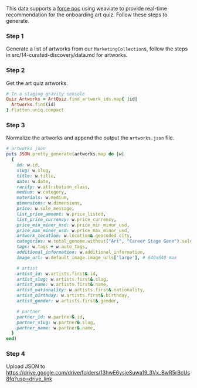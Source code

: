 This data supports a [force poc](https://github.com/artsy/force/pull/14194) using weaviate to provide real-time recommendation for the onboarding art quiz. Follow these steps to generate.

### Step 1
Generate a list of artworks from our `MarketingCollection`s, follow the steps in src/14-curated-discovery/data.md for artworks.

### Step 2 
Get the art quiz artworks.

```ruby
# In a staging gravity console
Quiz Artworks = ArtQuiz.find_artwork_ids.map{ |id|
  Artworks.find(id)
}.flatten.uniq.compact
```

### Step 3
Normalize the artworks and append the output the `artworks.json` file.

```ruby
# artworks json
puts JSON.pretty_generate(artworks.map do |w|
  {
    id: w.id,
    slug: w.slug,
    title: w.title,
    date: w.date,
    rarity: w.attribution_class,
    medium: w.category,
    materials: w.medium,
    dimensions: w.dimensions,
    price: w.sale_message,
    list_price_amount: w.price_listed,
    list_price_currency: w.price_currency,
    price_min_minor_usd: w.price_min_minor_usd,
    price_max_minor_usd: w.price_max_minor_usd,
    artwork_location: w.location&.geocoded_city,
    categories: w.total_genome.without("Art", "Career Stage Gene").select{ |k,v| k !~ /(galleries based|made in)/i && v == 100}.keys,
    tags: w.tags + w.auto_tags,
    additional_information: w.additional_information,
    image_url: w.default_image.image_urls['large'], # 640x640 max

    # artist
    artist_id: w.artists.first&.id,
    artist_slug: w.artists.first&.slug,
    artist_name: w.artists.first&.name,
    artist_nationality: w.artists.first&.nationality,
    artist_birthday: w.artists.first&.birthday,
    artist_gender: w.artists.first&.gender,

    # partner
    partner_id: w.partner&.id,
    partner_slug: w.partner&.slug,
    partner_name: w.partner&.name,
  }
end)
```

### Step 4
Upload JSON to https://drive.google.com/drive/folders/13hwE6ysjeSuwa19_3Vx_BwR5rBcUs8fq?usp=drive_link
